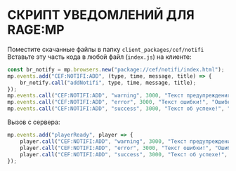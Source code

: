 # СКРИПТ УВЕДОМЛЕНИЙ ДЛЯ RAGE:MP

Поместите скачанные файлы в папку `client_packages/cef/notifi`
Вставьте эту часть кода в любой файл (`index.js`) на клиенте:
```js
const br_notify = mp.browsers.new("package://cef/notifi/index.html");
mp.events.add("CEF:NOTIFI:ADD", (type, time, message, title) => {
    br_notify.call("addNotifi", type, time, message, title);
});
mp.events.call("CEF:NOTIFI:ADD", "warning", 3000, "Текст предупреждения!", "Предупреждение!"); // вызов с клиентской стороны
mp.events.call("CEF:NOTIFI:ADD", "error", 3000, "Текст ошибки!", "Ошибка!"); // вызов с клиентской стороны
mp.events.call("CEF:NOTIFI:ADD", "success", 3000, "Текст об успехе!", "Успешно!"); // вызов с клиентской стороны
```

Вызов с сервера:
```js
mp.events.add("playerReady", player => {
    player.call("CEF:NOTIFI:ADD", "warning", 3000, "Текст предупреждения!", "Предупреждение!"); // вызов с серверной стороны
    player.call("CEF:NOTIFI:ADD", "error", 3000, "Текст ошибки!", "Ошибка!"); // вызов с серверной стороны
    player.call("CEF:NOTIFI:ADD", "success", 3000, "Текст об успехе!", "Успешно!"); // вызов с серверной стороны
});
```